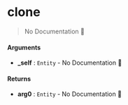 # clone

> No Documentation 🚧

#### Arguments

- **\_self** : `Entity` \- No Documentation 🚧

#### Returns

- **arg0** : `Entity` \- No Documentation 🚧